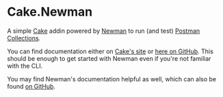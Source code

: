 # Cake.Newman

A simple [Cake](https://github.com/cake-build/cake) addin powered by [Newman](https://github.com/postmanlabs/newman) to run (and test) [Postman](https://getpostman.com) [Collections](https://www.getpostman.com/docs/collections).

You can find documentation either on [Cake's site](https://cakebuild.net/dsl/postman) or [here on GitHub](https://cake-contrib.github.io/Cake.Newman/). This should be enough to get started with Newman even if you're not familiar with the CLI.

You may find Newman's documentation helpful as well, which can also be found [on GitHub](https://github.com/postmanlabs/newman#command-line-options).
